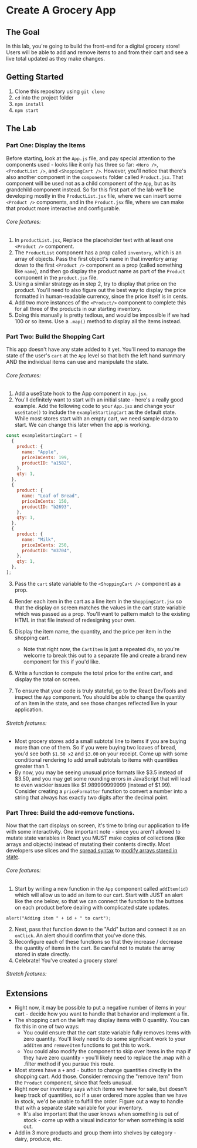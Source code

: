 # Create A Grocery App

## The Goal

In this lab, you're going to build the front-end for a digital grocery store! Users will be able to add and remove items to and from their cart and see a live total updated as they make changes.

## Getting Started

1. Clone this repository using `git clone`
2. `cd` into the project folder
3. `npm install`
4. `npm start`

## The Lab

### Part One: Display the Items

Before starting, look at the `App.js` file, and pay special attention to the components used - looks like it only has three so far: `<Hero />`, `<ProductList />`, and `<ShoppingCart />`. However, you'll notice that there's also another component in the `components` folder called `Product.jsx`. That component will be used not as a child component of the `App`, but as its grandchild component instead. So for this first part of the lab we'll be developing mostly in the `ProductList.jsx` file, where we can insert some `<Product />` components, and in the `Product.jsx` file, where we can make that product more interactive and configurable.

###### Core features:

1. In `productList.jsx`, Replace the placeholder text with at least one `<Product />` component.
2. The `ProductList` component has a prop called `inventory`, which is an array of objects. Pass the first object's name in that inventory array down to the first `<Product />` component as a prop (called something like `name`), and then go display the product name as part of the `Product` component in the `product.jsx` file.
3. Using a similar strategy as in step 2, try to display that price on the product. You'll need to also figure out the best way to display the price formatted in human-readable currency, since the price itself is in cents.
4. Add two more instances of the `<Product/>` component to complete this for all three of the products in our starting inventory.
5. Doing this manually is pretty tedious, and would be impossible if we had 100 or so items. Use a `.map()` method to display all the items instead.

### Part Two: Build the Shopping Cart

This app doesn't have any state added to it yet. You'll need to manage the state of the user's `cart` at the `App` level so that both the left hand summary AND the individual items can use and manipulate the state.

###### Core features:

1. Add a useState hook to the App component in `App.jsx`.
2. You'll definitely want to start with an initial state - here's a really good example. Add the following code to your `App.jsx` and change your `useState()` to include the `exampleStartingCart` as the default state. While most stores start with an empty cart, we need sample data to start. We can change this later when the app is working.

```js
const exampleStartingCart = [
  {
    product: {
      name: "Apple",
      priceInCents: 199,
      productID: "a1582",
    },
    qty: 1,
  },
  {
    product: {
      name: "Loaf of Bread",
      priceInCents: 150,
      productID: "b2693",
    },
    qty: 1,
  },
  {
    product: {
      name: "Milk",
      priceInCents: 250,
      productID: "m3704",
    },
    qty: 1,
  },
];
```

3. Pass the `cart` state variable to the `<ShoppingCart />` component as a prop.
4. Render each item in the cart as a line item in the `ShoppingCart.jsx` so that the display on screen matches the values in the cart state variable which was passed as a prop. You'll want to pattern match to the existing HTML in that file instead of redesigning your own.
5. Display the item name, the quantity, and the price per item in the shopping cart.

   - Note that right now, the `CartItem` is just a repeated div, so you're welcome to break this out to a separate file and create a brand new component for this if you'd like.

6. Write a function to compute the total price for the entire cart, and display the total on screen.
7. To ensure that your code is truly stateful, go to the React DevTools and inspect the `App` component. You should be able to change the quantity of an item in the state, and see those changes reflected live in your application.

###### Stretch features:

- Most grocery stores add a small subtotal line to items if you are buying more than one of them. So if you were buying two loaves of bread, you'd see both `$1.50 x2` and `$3.00` on your receipt. Come up with some conditional rendering to add small subtotals to items with quantities greater than 1.
- By now, you may be seeing unusual price formats like $3.5 instead of $3.50, and you may get some rounding errors in JavaScript that will lead to even wackier issues like $1.989999999999 (instead of $1.99). Consider creating a `priceFormatter` function to convert a number into a string that always has exactly two digits after the decimal point.

### Part Three: Build the add-remove functions.

Now that the cart displays on screen, it's time to bring our application to life with some interactivity. One important note - since you aren't allowed to mutate state variables in React you MUST make copies of collections (like arrays and objects) instead of mutating their contents directly. Most developers use slices and the [spread syntax](https://developer.mozilla.org/en-US/docs/Web/JavaScript/Reference/Operators/Spread_syntax) to [modify arrays stored in state](https://www.delftstack.com/howto/react/react-setstate-array/#update-array-state-values-in-react).

###### Core features:

1. Start by writing a new function in the `App` component called `addItem(id)` which will allow us to add an item to our cart. Start with JUST an alert like the one below, so that we can connect the function to the buttons on each product before dealing with complicated state updates.

```
alert("Adding item " + id + " to cart");
```

2. Next, pass that function down to the "Add" button and connect it as an `onClick`. An alert should confirm that you've done this.
3. Reconfigure each of these functions so that they increase / decrease the quantity of items in the cart. Be careful not to mutate the array stored in state directly.
4. Celebrate! You've created a grocery store!

###### Stretch features:

## Extensions

- Right now, it may be possible to put a negative number of items in your cart - decide how you want to handle that behavior and implement a fix.
- The shopping cart on the left may display items with 0 quantity. You can fix this in one of two ways:
  - You could ensure that the cart state variable fully removes items with zero quantity. You'll likely need to do some significant work to your `addItem` and `removeItem` functions to get this to work.
  - You could also modify the <ShoppingCart/> component to skip over items in the map if they have zero quantity - you'll likely need to replace the .map with a .filter method if you pursue this route.
- Most stores have a `+` and `-` button to change quantities directly in the shopping cart. Add those. Consider removing the "remove item" from the `Product` component, since that feels unusual.
- Right now our inventory says which items we have for sale, but doesn't keep track of quantities, so if a user ordered more apples than we have in stock, we'd be unable to fulfill the order. Figure out a way to handle that with a separate state variable for your inventory.
  - It's also important that the user knows when something is out of stock - come up with a visual indicator for when something is sold out.
- Add in 3 more products and group them into shelves by category - dairy, produce, etc.
